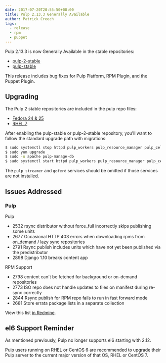 ```yaml
---
date: 2017-07-20T20:55:50+00:00
title: Pulp 2.13.3 Generally Available
author: Patrick Creech
tags:
  - release
  - rpm
  - puppet
---
```

<!-- more -->
Pulp 2.13.3 is now Generally Available in the stable repositories:

* [pulp-2-stable](https://repos.fedorapeople.org/pulp/pulp/stable/2/)
* [pulp-stable](https://repos.fedorapeople.org/pulp/pulp/stable/latest/)

This release includes bug fixes for Pulp Platform, RPM Plugin, and the Puppet Plugin.

## Upgrading

The Pulp 2 stable repositories are included in the pulp repo files:

- [Fedora 24 & 25](https://repos.fedorapeople.org/repos/pulp/pulp/fedora-pulp.repo)
- [RHEL 7](https://repos.fedorapeople.org/repos/pulp/pulp/rhel-pulp.repo)

After enabling the pulp-stable or pulp-2-stable repository, you'll want to follow the standard
upgrade path with migrations:

```sh
$ sudo systemctl stop httpd pulp_workers pulp_resource_manager pulp_celerybeat pulp_streamer goferd
$ sudo yum upgrade
$ sudo -u apache pulp-manage-db
$ sudo systemctl start httpd pulp_workers pulp_resource_manager pulp_celerybeat pulp_streamer goferd
```

The `pulp_streamer` and `goferd` services should be omitted if those services are not installed.


## Issues Addressed

### Pulp

Pulp

- 2532	rsync distributor without force_full incorrectly skips publishing some units
- 2677	Occasional HTTP 403 errors when downloading rpms from on_demand / lazy sync repositories
- 2791	Rsync publish includes units which have not yet been published via the predistributor
- 2898	Django 1.10 breaks content app

RPM Support

- 2798	content can't be fetched for background or on-demand repositories
- 2773	ISO repo does not handle updates to files on manifest during re-sync correctly
- 2844	Rsync publish for RPM repo fails to run in fast forward mode
- 2681	Store errata package lists in a separate collection


View this list [in Redmine](http://bit.ly/2tfgXsY).

## el6 Support Reminder

As mentioned previously, Pulp no longer supports el6 starting with 2.12.

Pulp users running on RHEL or CentOS 6 are recommended to upgrade their Pulp server to
the current major version of that OS, RHEL or CentOS 7.
